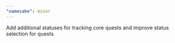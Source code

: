 ```yaml
---
"namesake": minor
---
```


Add additional statuses for tracking core quests and improve status selection for quests
